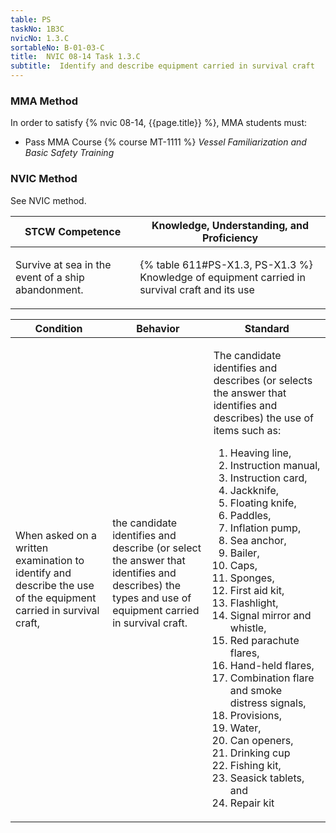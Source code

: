 ```yaml
---
table: PS
taskNo: 1B3C
nvicNo: 1.3.C 
sortableNo: B-01-03-C
title:  NVIC 08-14 Task 1.3.C
subtitle:  Identify and describe equipment carried in survival craft
---
```



### MMA Method

In order to satisfy  {% nvic 08-14, {{page.title}}  %}, MMA students must:

* Pass MMA Course {% course MT-1111 %}  *Vessel Familiarization and Basic Safety Training*


### NVIC Method

<a onclick="togglevisibility('nvic_methods')" >See NVIC method.</a>

<div id='nvic_methods' class='hide'>

<table>
<thead>
<tr>
<th class='forty'> STCW Competence </th>
<th class='sixty'> Knowledge, Understanding, and Proficiency </th>
</tr>
</thead>




<tbody>
<tr><td markdown='1'>

Survive at sea in the event of a ship abandonment.

</td><td markdown='1'>

{% table 611#PS-X1.3, PS-X1.3 %} Knowledge of equipment carried in survival craft and its use

</td></tr>


</tbody>
</table>


<table>
<thead>
<tr><th class='twenty'>  Condition </th><th class='twenty'> Behavior </th><th  class='sixty'>Standard </th></tr>
</thead>
<tbody >



<tr><td markdown='1'>

When asked on a written examination to identify and describe the use of the equipment carried in survival craft,

</td><td markdown='1'>

the candidate identifies and describe (or select the answer that identifies and describes) the types and use of equipment carried in survival craft.

<br>

<div class="tooltip" markdown='1'>



</div>


</td><td markdown='1'>

The candidate identifies and describes (or selects the answer that identifies and describes) the use of items such as: 

1. Heaving line,
2. Instruction manual,
3. Instruction card,
4. Jackknife,
5. Floating knife,
6. Paddles, 
7. Inflation pump,
8. Sea anchor,
9. Bailer,
10. Caps, 
11. Sponges,
12. First aid kit,
13. Flashlight,
14. Signal mirror and whistle, 
15. Red parachute flares, 
16. Hand-held flares, 
17. Combination flare and smoke distress signals, 
18. Provisions, 
19. Water, 
20. Can openers,
21. Drinking cup 
22. Fishing kit, 
23. Seasick tablets,  and 
24. Repair kit

</td></tr>
</tbody>
</table>
</div>
